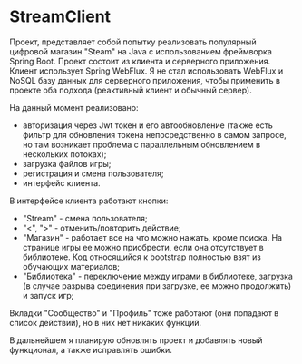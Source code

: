 # StreamClient

Проект, представляет собой попытку реализовать популярный цифровой магазин "Steam" на Java с использованием фреймворка Spring Boot. Проект состоит из клиента и серверного приложения. Клиент использует Spring WebFlux. Я не стал использовать WebFlux и NoSQL базу данных для серверного приложения, чтобы применить в проекте оба подхода (реактивный клиент и обычный сервер). 

На данный момент реализовано: 
- авторизация через Jwt токен и его автообновление (также есть фильтр для обновления токена непосредственно в самом запросе, но там возникает проблема с параллельным    обновлением в нескольких потоках);
- загрузка файлов игры;
- регистрация и смена пользователя;
- интерфейс клиента.

В интерфейсе клиента работают кнопки:
- "Stream" - смена пользователя;
- "<", ">" - отменить/повторить действие;
- "Магазин" - работает все на что можно нажать, кроме поиска. На странице игры ее можно приобрести, если она отсутствует в библиотеке. Код относящийся к bootstrap полностью взят из обучающих материалов;
- "Библиотека" - переключение между играми в библиотеке, загрузка (в случае разрыва соединения при загрузке, ее можно продолжить) и запуск игр;

Вкладки "Сообщество" и "Профиль" тоже работают (они попадают в список действий), но в них нет никаких функций.

В дальнейшем я планирую обновлять проект и добавлять новый функционал, а также исправлять ошибки.
